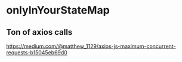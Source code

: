 # onlyInYourStateMap

## Ton of axios calls

https://medium.com/@matthew_1129/axios-js-maximum-concurrent-requests-b15045eb69d0 